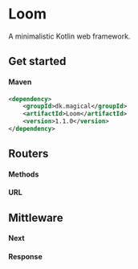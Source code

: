 # Loom

A minimalistic Kotlin web framework.

## Get started

#### Maven

```xml
<dependency>
    <groupId>dk.magical</groupId>
    <artifactId>Loom</artifactId>
    <version>1.1.0</version>
</dependency>
```

## Routers

#### Methods

#### URL

## Mittleware

#### Next

#### Response

